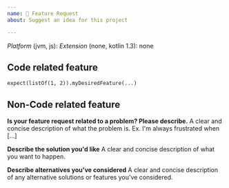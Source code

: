 ```yaml
---
name: 🚀 Feature Request
about: Suggest an idea for this project

---
```


*Platform* (jvm, js):
*Extension* (none, kotlin 1.3): none

## Code related feature
```
expect(listOf(1, 2)).myDesiredFeature(...)
```

## Non-Code related feature
**Is your feature request related to a problem? Please describe.**
A clear and concise description of what the problem is. Ex. I'm always frustrated when [...]

**Describe the solution you'd like**
A clear and concise description of what you want to happen.

**Describe alternatives you've considered**
A clear and concise description of any alternative solutions or features you've considered.
